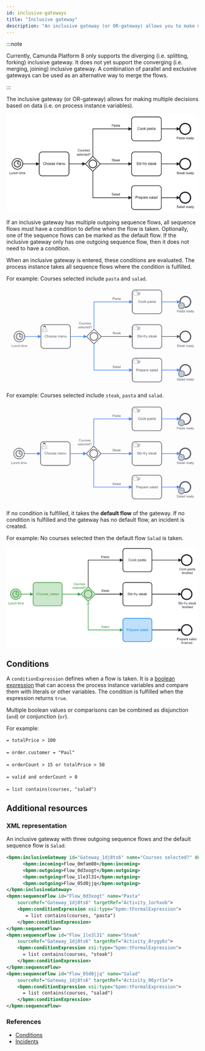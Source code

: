 ```yaml
---
id: inclusive-gateways
title: "Inclusive gateway"
description: "An inclusive gateway (or OR-gateway) allows you to make multiple decisions based on data."
---
```


:::note

Currently, Camunda Platform 8 only supports the diverging (i.e. splitting, forking) inclusive gateway. It does not yet support the converging (i.e. merging, joining) inclusive gateway. A combination of parallel and exclusive gateways can be used as an alternative way to merge the flows.

:::

The inclusive gateway (or OR-gateway) allows for making multiple decisions based on data (i.e. on process instance variables).

![A process model to prepare lunch at lunchtime can use an inclusive gateway to decide which steps to take to prepare the different lunch components, e.g. cook pasta,stir-fry steak, prepare salad, or any combination of these.](assets/inclusive-gateway.png)

If an inclusive gateway has multiple outgoing sequence flows, all sequence flows must have a condition to define when the flow is taken. Optionally, one of the sequence flows can be marked as the default flow. If the inclusive gateway only has one outgoing sequence flow, then it does not need to have a condition.

When an inclusive gateway is entered, these conditions are evaluated. The process instance takes all sequence flows where the condition is fulfilled.

For example: Courses selected include `pasta` and `salad`.

![An inclusive gateway has decided to take the steps to cook pasta and prepare salad, but not stir-fry steak.](assets/inclusive-gateway-1.png)

For example: Courses selected include `steak`, `pasta` and `salad`.

![An inclusive gateway has decided to take the steps to cook pasta, stir-fry steak, and prepare salad.](assets/inclusive-gateway-2.png)

If no condition is fulfilled, it takes the **default flow** of the gateway. If no condition is fulfilled and the gateway has no default flow, an incident is created.

For example: No courses selected then the default flow `Salad` is taken.

![An inclusive gateway has decided to take the step to prepare salad as the default because none of the conditions were fulfilled.](assets/inclusive-gateway-3.png)

## Conditions

A `conditionExpression` defines when a flow is taken. It is a [boolean expression](/components/concepts/expressions.md#boolean-expressions) that can access the process instance variables and compare them with literals or other variables. The condition is fulfilled when the expression returns `true`.

Multiple boolean values or comparisons can be combined as disjunction (`and`) or conjunction (`or`).

For example:

```feel
= totalPrice > 100

= order.customer = "Paul"

= orderCount > 15 or totalPrice > 50

= valid and orderCount > 0

= list contains(courses, "salad")
```

## Additional resources

### XML representation

An inclusive gateway with three outgoing sequence flows and the default sequence flow is `Salad`:

```xml
<bpmn:inclusiveGateway id="Gateway_1dj8ts6" name="Courses selected?" default="Flow_05d0jjq">
      <bpmn:incoming>Flow_0mfam08</bpmn:incoming>
      <bpmn:outgoing>Flow_0d3xogt</bpmn:outgoing>
      <bpmn:outgoing>Flow_1le3l31</bpmn:outgoing>
      <bpmn:outgoing>Flow_05d0jjq</bpmn:outgoing>
</bpmn:inclusiveGateway>
<bpmn:sequenceFlow id="Flow_0d3xogt" name="Pasta"
    sourceRef="Gateway_1dj8ts6" targetRef="Activity_1orhxob">
    <bpmn:conditionExpression xsi:type="bpmn:tFormalExpression">
       = list contains(courses, "pasta")
    </bpmn:conditionExpression>
</bpmn:sequenceFlow>
<bpmn:sequenceFlow id="Flow_1le3l31" name="Steak"
    sourceRef="Gateway_1dj8ts6" targetRef="Activity_0rygy6z">
    <bpmn:conditionExpression xsi:type="bpmn:tFormalExpression">
      = list contains(courses, "steak")
    </bpmn:conditionExpression>
</bpmn:sequenceFlow>
<bpmn:sequenceFlow id="Flow_05d0jjq" name="Salad"
    sourceRef="Gateway_1dj8ts6" targetRef="Activity_06yrt1e">
    <bpmn:conditionExpression xsi:type="bpmn:tFormalExpression">
      = list contains(courses, "salad")
    </bpmn:conditionExpression>
</bpmn:sequenceFlow>
```

### References

- [Conditions](/components/modeler/bpmn/inclusive-gateways/inclusive-gateways.md#conditions)
- [Incidents](/components/concepts/incidents.md)
